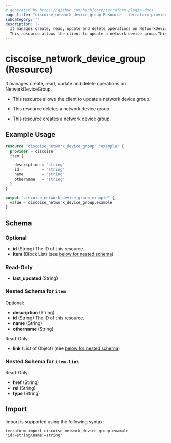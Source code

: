 ```yaml
---
# generated by https://github.com/hashicorp/terraform-plugin-docs
page_title: "ciscoise_network_device_group Resource - terraform-provider-ciscoise"
subcategory: ""
description: |-
  It manages create, read, update and delete operations on NetworkDeviceGroup.
  This resource allows the client to update a network device group.This resource deletes a network device group.This resource creates a network device group.
---
```


# ciscoise_network_device_group (Resource)

It manages create, read, update and delete operations on NetworkDeviceGroup.

- This resource allows the client to update a network device group.

- This resource deletes a network device group.

- This resource creates a network device group.

## Example Usage

```terraform
resource "ciscoise_network_device_group" "example" {
  provider = ciscoise
  item {

    description = "string"
    id          = "string"
    name        = "string"
    othername   = "string"
  }
}

output "ciscoise_network_device_group_example" {
  value = ciscoise_network_device_group.example
}
```

<!-- schema generated by tfplugindocs -->
## Schema

### Optional

- **id** (String) The ID of this resource.
- **item** (Block List) (see [below for nested schema](#nestedblock--item))

### Read-Only

- **last_updated** (String)

<a id="nestedblock--item"></a>
### Nested Schema for `item`

Optional:

- **description** (String)
- **id** (String) The ID of this resource.
- **name** (String)
- **othername** (String)

Read-Only:

- **link** (List of Object) (see [below for nested schema](#nestedatt--item--link))

<a id="nestedatt--item--link"></a>
### Nested Schema for `item.link`

Read-Only:

- **href** (String)
- **rel** (String)
- **type** (String)

## Import

Import is supported using the following syntax:

```shell
terraform import ciscoise_network_device_group.example "id:=string\name:=string"
```
